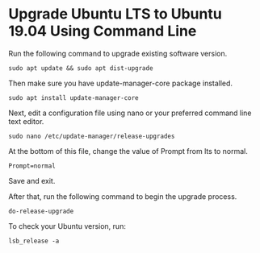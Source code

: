 # Upgrade Ubuntu LTS to Ubuntu 19.04 Using Command Line

Run the following command to upgrade existing software version.

    sudo apt update && sudo apt dist-upgrade

Then make sure you have update-manager-core package installed.

    sudo apt install update-manager-core

Next, edit a configuration file using nano or your preferred command line text editor.

    sudo nano /etc/update-manager/release-upgrades

At the bottom of this file, change the value of Prompt from lts to normal.

    Prompt=normal

Save and exit.

After that, run the following command to begin the upgrade process.

    do-release-upgrade

To check your Ubuntu version, run:

    lsb_release -a
